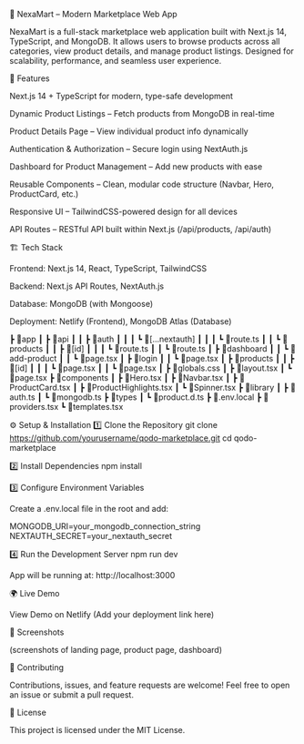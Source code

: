 🛒 NexaMart – Modern Marketplace Web App

NexaMart is a full-stack marketplace web application built with Next.js 14, TypeScript, and MongoDB. It allows users to browse products across all categories, view product details, and manage product listings. Designed for scalability, performance, and seamless user experience.

🚀 Features

Next.js 14 + TypeScript for modern, type-safe development

Dynamic Product Listings – Fetch products from MongoDB in real-time

Product Details Page – View individual product info dynamically

Authentication & Authorization – Secure login using NextAuth.js

Dashboard for Product Management – Add new products with ease

Reusable Components – Clean, modular code structure (Navbar, Hero, ProductCard, etc.)

Responsive UI – TailwindCSS-powered design for all devices

API Routes – RESTful API built within Next.js (/api/products, /api/auth)

🏗️ Tech Stack

Frontend: Next.js 14, React, TypeScript, TailwindCSS

Backend: Next.js API Routes, NextAuth.js

Database: MongoDB (with Mongoose)

Deployment: Netlify (Frontend), MongoDB Atlas (Database)

┣ 📂app
┃ ┣ 📂api
┃ ┃ ┣ 📂auth
┃ ┃ ┃ ┗ 📂[...nextauth]
┃ ┃ ┃ ┗ 📜route.ts
┃ ┃ ┗ 📂products
┃ ┃ ┣ 📂[id]
┃ ┃ ┃ ┗ 📜route.ts
┃ ┃ ┗ 📜route.ts
┃ ┣ 📂dashboard
┃ ┃ ┗ 📂add-product
┃ ┃ ┗ 📜page.tsx
┃ ┣ 📂login
┃ ┃ ┗ 📜page.tsx
┃ ┣ 📂products
┃ ┃ ┣ 📂[id]
┃ ┃ ┃ ┗ 📜page.tsx
┃ ┃ ┗ 📜page.tsx
┃ ┣ 📜globals.css
┃ ┣ 📜layout.tsx
┃ ┗ 📜page.tsx
┣ 📂components
┃ ┣ 📜Hero.tsx
┃ ┣ 📜Navbar.tsx
┃ ┣ 📜ProductCard.tsx
┃ ┣ 📜ProductHighlights.tsx
┃ ┗ 📜Spinner.tsx
┣ 📂library
┃ ┣ 📜auth.ts
┃ ┗ 📜mongodb.ts
┣ 📂types
┃ ┗ 📜product.d.ts
┣ 📜.env.local
┣ 📜providers.tsx
┗ 📜templates.tsx

⚙️ Setup & Installation
1️⃣ Clone the Repository
git clone https://github.com/yourusername/qodo-marketplace.git
cd qodo-marketplace

2️⃣ Install Dependencies
npm install

3️⃣ Configure Environment Variables

Create a .env.local file in the root and add:

MONGODB_URI=your_mongodb_connection_string
NEXTAUTH_SECRET=your_nextauth_secret

4️⃣ Run the Development Server
npm run dev

App will be running at: http://localhost:3000

🌍 Live Demo

View Demo on Netlify
(Add your deployment link here)

📸 Screenshots

(screenshots of landing page, product page, dashboard)

🤝 Contributing

Contributions, issues, and feature requests are welcome!
Feel free to open an issue or submit a pull request.

📜 License

This project is licensed under the MIT License.
